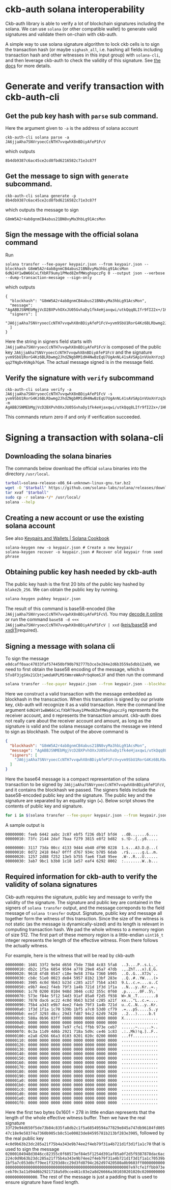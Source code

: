 # ckb-auth solana interoperability
Ckb-auth library is able to verify a lot of blockchain signatures including the solana.
We can use `solana` (or other compatible wallet) to generate valid signatures and validate them on-chain with ckb-auth.

A simple way to use solana signature algorithm to lock ckb cells
is to sign the transaction hash (or maybe `sighash_all`, i.e. hashing all fields 
including transaction hash and other witnesses in this input group)
with `solana-cli`, and then leverage ckb-auth to check the validity of this signature.
See [the docs](./auth.md) for more details.

# Generate and verify transaction with ckb-auth-cli

## Get the pub key hash with `parse` sub command.
Here the argument given to `-a` is the address of solana account
```
ckb-auth-cli solana parse -a JA6jjaAha7SNVryoecCcNTH7vvqwhX8nBDiyAfeP1FcV
```
which outputs
```
8b4db9387c6ac45ce2cd8fbd6216582c71e3c87f
```
## Get the message to sign with `generate` subcommand.
```
ckb-auth-cli solana generate -p 8b4db9387c6ac45ce2cd8fbd6216582c71e3c87f
```
which outputs the message to sign
```
G8mW5A2r4ab8gnmCB4abus21BN8vyMa3hbLg91AcsMon
```
## Sign the message with the official solana command
Run
```
solana transfer --fee-payer keypair.json --from keypair.json --blockhash G8mW5A2r4ab8gnmCB4abus21BN8vyMa3hbLg91AcsMon 6dN24Y1wBW66CxLfXbRT9umy1PMed8ZmfMWsghopczFg 0 --output json --verbose --dump-transaction-message --sign-only
```
which outputs
```
{
  "blockhash": "G8mW5A2r4ab8gnmCB4abus21BN8vyMa3hbLg91AcsMon",
  "message": "AgABBJSNMEbMgjVcD2BXPvhOXxJU05GvhaDy1fk4eHjaxqwi/utkQqq8LIfr9fI22x+/1HP8IUQtr3uq8nk4FejyvYJTmxv1p8BT0M957h8yk9jMKdP9h5TCYtl0IFgKC5YD/wAAAAAAAAAAAAAAAAAAAAAAAAAAAAAAAAAAAAAAAAAA4Nyv8KrEcDP69XRFC/kLeSd3s84+KE4tazVZpduxKgkBAwIBAgwCAAAAAAAAAAAAAAA=",
  "signers": [
    "JA6jjaAha7SNVryoecCcNTH7vvqwhX8nBDiyAfeP1FcV=yvm9SbU1RorG4Kz6BLRbwmg2JhdZNgbRM1dH4NwBzEqU7UgAnNL41sAVSAp1nVUoXnYzq3qq2TNgDv9SNgb7GpH"
  ]
}
```
Here the string in signers field starts with `JA6jjaAha7SNVryoecCcNTH7vvqwhX8nBDiyAfeP1FcV` is composed of the public key `JA6jjaAha7SNVryoecCcNTH7vvqwhX8nBDiyAfeP1FcV` and
the signature `yvm9SbU1RorG4Kz6BLRbwmg2JhdZNgbRM1dH4NwBzEqU7UgAnNL41sAVSAp1nVUoXnYzq3qq2TNgDv9SNgb7GpH`.
The actual message signed is in the message field.

## Verify the signature with `verify` subcommand
```
ckb-auth-cli solana verify -a JA6jjaAha7SNVryoecCcNTH7vvqwhX8nBDiyAfeP1FcV -s yvm9SbU1RorG4Kz6BLRbwmg2JhdZNgbRM1dH4NwBzEqU7UgAnNL41sAVSAp1nVUoXnYzq3qq2TNgDv9SNgb7GpH -m AgABBJSNMEbMgjVcD2BXPvhOXxJU05GvhaDy1fk4eHjaxqwi/utkQqq8LIfr9fI22x+/1HP8IUQtr3uq8nk4FejyvYJTmxv1p8BT0M957h8yk9jMKdP9h5TCYtl0IFgKC5YD/wAAAAAAAAAAAAAAAAAAAAAAAAAAAAAAAAAAAAAAAAAA4Nyv8KrEcDP69XRFC/kLeSd3s84+KE4tazVZpduxKgkBAwIBAgwCAAAAAAAAAAAAAAA=
```
This commands return zero if and only if verification succeeded.

# Signing a transaction with solana-cli

## Downloading the solana binaries
The commands below download the official `solana` binaries into the directory `/usr/local`.

```bash
tarball=solana-release-x86_64-unknown-linux-gnu.tar.bz2
wget -O "$tarball" https://github.com/solana-labs/solana/releases/download/v1.16.1/solana-release-x86_64-unknown-linux-gnu.tar.bz2
tar xvaf "$tarball"
sudo cp -r solana-*/* /usr/local/
solana --help
```


## Creating a new account or use the existing solana account
See also [Keypairs and Wallets | Solana Cookbook](https://solanacookbook.com/references/keypairs-and-wallets.html#how-to-generate-a-new-keypair)
```
solana-keygen new -o keypair.json # Create a new keypair
solana-keygen recover -o keypair.json # Recover old keypair from seed phrase
```

## Obtaining public key hash needed by ckb-auth
The public key hash is the first 20 bits of the public key hashed by `blake2b_256`.
We can obtain the public key by running.
```bash
solana-keygen pubkey keypair.json
```
The result of this command is base58-encoded (like `JA6jjaAha7SNVryoecCcNTH7vvqwhX8nBDiyAfeP1FcV`).
You may [decode it online](http://lenschulwitz.com/base58) or run
the command `base58 -d <<< JA6jjaAha7SNVryoecCcNTH7vvqwhX8nBDiyAfeP1FcV | xxd` 
([keis/base58](https://github.com/keis/base58) and [xxd(1)](https://linux.die.net/man/1/xxd)required).

## Signing a message with solana cli
To sign the message `e0dcaff0aac47033faf574450bf90b792777b3ce3e284e2d6b3559a5dbb12a09`, we need to first obtain
the base58 encoding of the message, which is `5Tx8F3jgSHx21CbtjwmdaKPLM5tWmreWAnPrbqHomSJF` and then run the command
```bash
solana transfer --fee-payer keypair.json --from keypair.json --blockhash G8mW5A2r4ab8gnmCB4abus21BN8vyMa3hbLg91AcsMon 6dN24Y1wBW66CxLfXbRT9umy1PMed8ZmfMWsghopczFg 0 --output json --verbose --dump-transaction-message --sign-only
```
Here we construct a valid transaction with the message embedded as blockhash in the transcaction.
When this trancation is signed by our private key, ckb-auth will recognize it as a valid transaction.
Here the command line argument `6dN24Y1wBW66CxLfXbRT9umy1PMed8ZmfMWsghopczFg` represents the receiver account,
and `0` represents the transaction amount. ckb-auth does not really care about the receiver account and amount,
as long as the signature is valid and the solana message contains the message we intend to sign as blockhash.
The output of the above command is
```json
{
  "blockhash": "G8mW5A2r4ab8gnmCB4abus21BN8vyMa3hbLg91AcsMon",
  "message": "AgABBJSNMEbMgjVcD2BXPvhOXxJU05GvhaDy1fk4eHjaxqwi/utkQqq8LIfr9fI22x+/1HP8IUQtr3uq8nk4FejyvYJTmxv1p8BT0M957h8yk9jMKdP9h5TCYtl0IFgKC5YD/wAAAAAAAAAAAAAAAAAAAAAAAAAAAAAAAAAAAAAAAAAA4Nyv8KrEcDP69XRFC/kLeSd3s84+KE4tazVZpduxKgkBAwIBAgwCAAAAAAAAAAAAAAA=",
  "signers": [
    "JA6jjaAha7SNVryoecCcNTH7vvqwhX8nBDiyAfeP1FcV=yvm9SbU1RorG4Kz6BLRbwmg2JhdZNgbRM1dH4NwBzEqU7UgAnNL41sAVSAp1nVUoXnYzq3qq2TNgDv9SNgb7GpH"
  ]
}
```

Here the base64 message is a compact representation of the solana transaction to be signed by
`JA6jjaAha7SNVryoecCcNTH7vvqwhX8nBDiyAfeP1FcV`, and it contains the blockhash we passed.
The signers fields include the base58-encoded public key and the signature. The public key and
the signature are separated by an equality sign (`=`). Below script shows the contents of
public key and signature.

```bash
for i in $(solana transfer --fee-payer keypair.json --from keypair.json --blockhash G8mW5A2r4ab8gnmCB4abus21BN8vyMa3hbLg91AcsMon 6dN24Y1wBW66CxLfXbRT9umy1PMed8ZmfMWsghopczFg 0 --output json --verbose --dump-transaction-message --sign-only | jq -r '.signers[]' | tr '=' '\n'); do base58 -d <<< "$i" | xxd; echo; done
```

A sample output is
```
00000000: feeb 6442 aabc 2c87 ebf5 f236 db1f bfd4  ..dB..,....6....
00000010: 73fc 2144 2daf 7baa f279 3815 e8f2 bd82  s.!D-.{..y8.....

00000000: 3117 73da 00cc 4133 9d44 eb40 df90 0228  1.s...A3.D.@...(
00000010: 0d72 2418 04a7 0fff d767 934c b785 6dab  .r$......g.L..m.
00000020: 1257 2d88 f252 13e5 b755 fae6 f3a8 95ee  .W-..R...U......
00000030: 3ab7 9bc1 b3b0 1c18 1e57 eaf4 6292 8002  :........W..b...
```

## Required information for ckb-auth to verify the validity of solana signatures
Ckb-auth requires the signature, public key and message to verify the validity of the signature.
The signature and public key are contained in the signers of `solana transfer` output,
and the message correponds to the field message of `solana transfer` output. 
Signature, public key and message all together form the witness of this transction.
Since the size of the witness is not static (as the message is dynamically-sized) and
its length is relevant in computing transaction hash. We pad the whole witness to a memory region of size
512. The first part of these memory region is a little-endian `uint16_t` integer represents the length of
the effective witness. From there follows the actually witness.

For example, here is the witness that will be read by ckb-auth
```
00000000: 1601 33f2 9e94 d650 f5de 73b8 4c83 5fa8  ..3....P..s.L._.
00000010: db2c 1f5a 6854 9594 a778 29e8 45a7 47db  .,.ZhT...x).E.G.
00000020: 9618 4fd8 0547 c18e 9e58 374a 7360 b905  ..O..G...X7Js`..
00000030: cb8c 51e0 0023 de84 5957 81b2 13bf 283e  ..Q..#..YW....(>
00000040: 3905 4c0d 9b63 b23d c285 a21f 75b4 a343  9.L..c.=....u..C
00000050: e9b7 4ee2 f4eb 79f3 1a4b 721d 1f3d 1f1a  ..N...y..Kr..=..
00000060: 1c70 0200 0104 948d 3046 cc82 355c 0f60  .p......0F..5\.`
00000070: 573e f84e 5f12 54d3 91af 85a0 f2d5 f938  W>.N_.T........8
00000080: 7878 dac6 ac22 4c0d 9b63 b23d c285 a21f  xx..."L..c.=....
00000090: 75b4 a343 e9b7 4ee2 f4eb 79f3 1a4b 721d  u..C..N...y..Kr.
000000a0: 1f3d 1f1a 1c70 539b 1bf5 a7c0 53d0 cf79  .=...pS.....S..y
000000b0: ee1f 3293 d8cc 29d3 fd87 94c2 62d9 7420  ..2...).....b.t
000000c0: 580a 0b96 03ff 0000 0000 0000 0000 0000  X...............
000000d0: 0000 0000 0000 0000 0000 0000 0000 0000  ................
000000e0: 0000 0000 0000 7e97 cfe1 ffbb 973e ceb7  ......~......>..
000000f0: 0c3a 11d9 4d6b 2921 718a 5d9c ce46 1c83  .:..Mk)!q.]..F..
00000100: e2a8 d266 66a3 0103 0201 020c 0200 0000  ...ff...........
00000110: 0000 0000 0000 0000 0000 0000 0000 0000  ................
00000120: 0000 0000 0000 0000 0000 0000 0000 0000  ................
00000130: 0000 0000 0000 0000 0000 0000 0000 0000  ................
00000140: 0000 0000 0000 0000 0000 0000 0000 0000  ................
00000150: 0000 0000 0000 0000 0000 0000 0000 0000  ................
00000160: 0000 0000 0000 0000 0000 0000 0000 0000  ................
00000170: 0000 0000 0000 0000 0000 0000 0000 0000  ................
00000180: 0000 0000 0000 0000 0000 0000 0000 0000  ................
00000190: 0000 0000 0000 0000 0000 0000 0000 0000  ................
000001a0: 0000 0000 0000 0000 0000 0000 0000 0000  ................
000001b0: 0000 0000 0000 0000 0000 0000 0000 0000  ................
000001c0: 0000 0000 0000 0000 0000 0000 0000 0000  ................
000001d0: 0000 0000 0000 0000 0000 0000 0000 0000  ................
000001e0: 0000 0000 0000 0000 0000 0000 0000 0000  ................
000001f0: 0000 0000 0000 0000 0000 0000 0000 0000  ................
```

Here the first two bytes 0x1601 = 278 in little endian represents that the length of the whole effective witness buffer.
Then we have the real signature `33f29e94d650f5de73b84c835fa8db2c1f5a68549594a77829e845a747db96184fd80547c18e9e58374a7360b905cb8c51e00023de84595781b213bf283e3905`,
followed by the real public key `4c0d9b63b23dc285a21f75b4a343e9b74ee2f4eb79f31a4b721d1f3d1f1a1c70` that is used to sign the message
`02000104948d3046cc82355c0f60573ef84e5f1254d391af85a0f2d5f9387878dac6ac224c0d9b63b23dc285a21f75b4a343e9b74ee2f4eb79f31a4b721d1f3d1f1a1c70539b1bf5a7c053d0cf79ee1f3293d8cc29d3fd8794c262d97420580a0b9603ff00000000000000000000000000000000000000000000000000000000000000007e97cfe1ffbb973eceb70c3a11d94d6b2921718a5d9cce461c83e2a8d26666a301030201020c020000000000000000000000`.
The rest of the message is just a padding that is used to ensure signature have fixed length.

